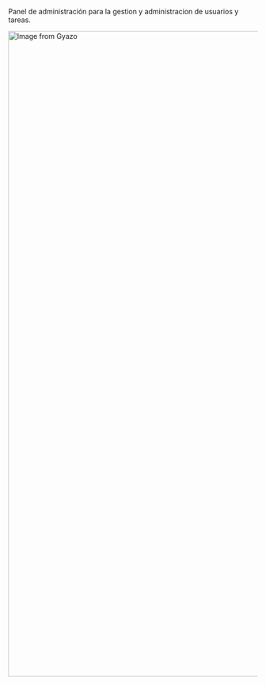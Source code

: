 Panel de administración para la gestion y administracion de usuarios y tareas. 


<img src="https://i.gyazo.com/fffc1bb053e21aff8fc51517e94243ca.png" alt="Image from Gyazo" width="1303"/>
